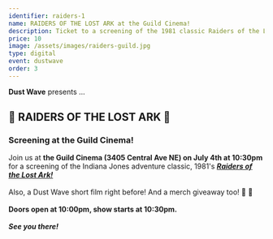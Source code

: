 ```yaml
---
identifier: raiders-1
name: RAIDERS OF THE LOST ARK at the Guild Cinema!
description: Ticket to a screening of the 1981 classic Raiders of the Lost Ark at the Guild Cinema!
price: 10
image: /assets/images/raiders-guild.jpg
type: digital
event: dustwave
order: 3
---
```

<strong>Dust Wave</strong> presents ...
<br>
<h2>🤠 RAIDERS OF THE LOST ARK 🐍</h2>
<h3>Screening at the Guild Cinema!</h3>
Join us at <strong>the Guild Cinema (3405 Central Ave NE) on July 4th at 10:30pm</strong> for a screening of the Indiana Jones adventure classic, 1981's <a href="https://www.imdb.com/title/tt0082971" target="_blank"><strong><i>Raiders of the Lost Ark!</i></strong></a>
<br><br>
Also, a Dust Wave short film right before! And a merch giveaway too! 🎥 🎉
<br><br>
<strong>Doors open at 10:00pm, show starts at 10:30pm. </strong>
<br><br>
<strong><i>See you there!</i></strong>